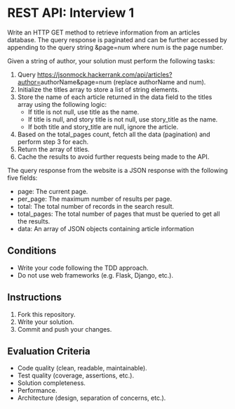 # REST API: Interview 1

Write an HTTP GET method to retrieve information from an articles database. The query response is paginated and can be further accessed by appending to the query string &page=num where num is the page number.

Given a string of author, your solution must perform the following tasks:

1. Query <https://jsonmock.hackerrank.com/api/articles?author=>authorName&page=num (replace authorName and num).
2. Initialize the titles array to store a list of string elements.
3. Store the name of each article returned in the data field to the titles array using the following logic:
    * If title is not null, use title as the name.
    * If title is null, and story title is not null, use story_title as the name.
    * If both title and story_title are null, ignore the article.
4. Based on the total_pages count, fetch all the data (pagination) and perform step 3 for each.
5. Return the array of titles.
6. Cache the results to avoid further requests being made to the API.

The query response from the website is a JSON response with the following five fields:

* page: The current page.
* per_page: The maximum number of results per page.
* total: The total number of records in the search result.
* total_pages: The total number of pages that must be queried to get all the results.
* data: An array of JSON objects containing article information

## Conditions

* Write your code following the TDD approach.
* Do not use web frameworks (e.g. Flask, Django, etc.).

## Instructions

1. Fork this repository.
2. Write your solution.
3. Commit and push your changes.

## Evaluation Criteria

* Code quality (clean, readable, maintainable).
* Test quality (coverage, assertions, etc.).
* Solution completeness.
* Performance.
* Architecture (design, separation of concerns, etc.).
